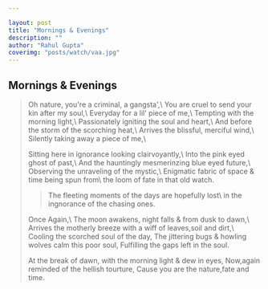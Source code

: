 ```yaml
---

layout: post
title: "Mornings & Evenings"
description: ""
author: "Rahul Gupta"
coverimg: "posts/watch/vaa.jpg"
---
```


## Mornings & Evenings
> Oh nature, you're a criminal, a gangsta',\\
  You are cruel to send your kin after my soul,\\
  Everyday for a lil' piece of me,\\
  Tempting with the morning light,\\
  Passionately igniting the soul and heart,\\
  And before the storm of the scorching heat,\\
  Arrives the blissful, merciful wind,\\
  Silently taking away a piece of me,\\
>
> Sitting here in ignorance looking clairvoyantly,\\
  Into the pink eyed ghost of past,\\
  And the hauntingly mesmerinzing blue eyed future,\\
  Observing the unraveling of the mystic,\\
  Enigmatic fabric of space & time being spun from\\
  the loom of fate in that old watch.
>
>> The fleeting moments of the days are hopefully lost\\
   in the ingnorance of the chasing ones.
>
> Once Again,\\
  The moon awakens, night falls & from dusk to dawn,\\
  Arrives the motherly breeze with a wiff of leaves,soil and dirt,\\
  Cooling the scorched soul of the day,
  The jittering bugs & howling wolves calm this poor soul,
  Fulfilling the gaps left in the soul.
> 
> At the break of dawn,
  with the morning light & dew in eyes,
  Now,again reminded of the hellish tourture,
  Cause you are the nature,fate and time.
